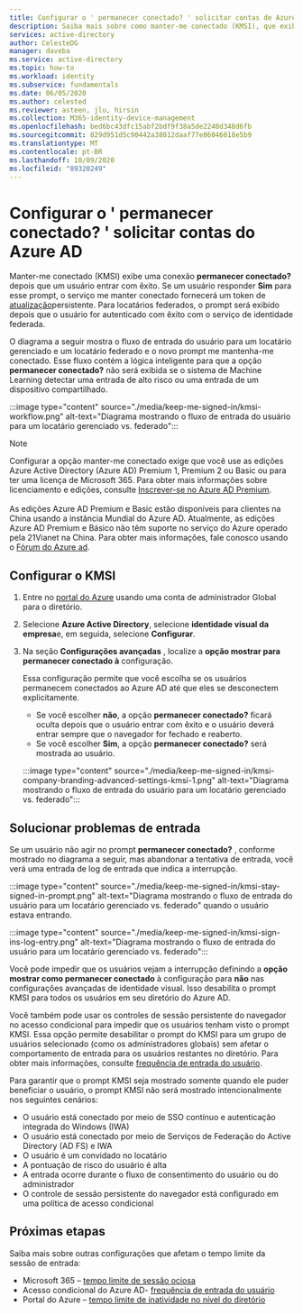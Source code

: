 ```yaml
---
title: Configurar o ' permanecer conectado? ' solicitar contas de Azure Active Directory
description: Saiba mais sobre como manter-me conectado (KMSI), que exibe a permanência conectada? avisar, como configurá-lo no portal de Azure Active Directory e como solucionar problemas de entrada.
services: active-directory
author: CelesteDG
manager: daveba
ms.service: active-directory
ms.topic: how-to
ms.workload: identity
ms.subservice: fundamentals
ms.date: 06/05/2020
ms.author: celested
ms.reviewer: asteen, jlu, hirsin
ms.collection: M365-identity-device-management
ms.openlocfilehash: bed6bc43dfc15abf2bdf9f38a5de2240d348d6fb
ms.sourcegitcommit: 829d951d5c90442a38012daaf77e86046018e5b9
ms.translationtype: MT
ms.contentlocale: pt-BR
ms.lasthandoff: 10/09/2020
ms.locfileid: "89320249"
---
```

# <a name="configure-the-stay-signed-in-prompt-for-azure-ad-accounts"></a>Configurar o ' permanecer conectado? ' solicitar contas do Azure AD

Manter-me conectado (KMSI) exibe uma conexão **permanecer conectado?** depois que um usuário entrar com êxito. Se um usuário responder **Sim** para esse prompt, o serviço me manter conectado fornecerá um token de [atualização](../develop/developer-glossary.md#refresh-token)persistente. Para locatários federados, o prompt será exibido depois que o usuário for autenticado com êxito com o serviço de identidade federada.

O diagrama a seguir mostra o fluxo de entrada do usuário para um locatário gerenciado e um locatário federado e o novo prompt me mantenha-me conectado. Esse fluxo contém a lógica inteligente para que a opção **permanecer conectado?** não será exibida se o sistema de Machine Learning detectar uma entrada de alto risco ou uma entrada de um dispositivo compartilhado.

:::image type="content" source="./media/keep-me-signed-in/kmsi-workflow.png" alt-text="Diagrama mostrando o fluxo de entrada do usuário para um locatário gerenciado vs. federado":::

> [!NOTE]
> Configurar a opção manter-me conectado exige que você use as edições Azure Active Directory (Azure AD) Premium 1, Premium 2 ou Basic ou para ter uma licença de Microsoft 365. Para obter mais informações sobre licenciamento e edições, consulte [Inscrever-se no Azure AD Premium](active-directory-get-started-premium.md).<br><br>As edições Azure AD Premium e Basic estão disponíveis para clientes na China usando a instância Mundial do Azure AD. Atualmente, as edições Azure AD Premium e Básico não têm suporte no serviço do Azure operado pela 21Vianet na China. Para obter mais informações, fale conosco usando o [Fórum do Azure ad](https://feedback.azure.com/forums/169401-azure-active-directory/).

## <a name="configure-kmsi"></a>Configurar o KMSI

1. Entre no [portal do Azure](https://portal.azure.com/) usando uma conta de administrador Global para o diretório.
1. Selecione **Azure Active Directory**, selecione **identidade visual da empresa**e, em seguida, selecione **Configurar**.
1. Na seção **Configurações avançadas** , localize a **opção mostrar para permanecer conectado à** configuração.

   Essa configuração permite que você escolha se os usuários permanecem conectados ao Azure AD até que eles se desconectem explicitamente.
   * Se você escolher **não**, a opção **permanecer conectado?** ficará oculta depois que o usuário entrar com êxito e o usuário deverá entrar sempre que o navegador for fechado e reaberto.
   * Se você escolher **Sim**, a opção **permanecer conectado?** será mostrada ao usuário.

    :::image type="content" source="./media/keep-me-signed-in/kmsi-company-branding-advanced-settings-kmsi-1.png" alt-text="Diagrama mostrando o fluxo de entrada do usuário para um locatário gerenciado vs. federado":::

## <a name="troubleshoot-sign-in-issues"></a>Solucionar problemas de entrada

Se um usuário não agir no prompt **permanecer conectado?** , conforme mostrado no diagrama a seguir, mas abandonar a tentativa de entrada, você verá uma entrada de log de entrada que indica a interrupção.

:::image type="content" source="./media/keep-me-signed-in/kmsi-stay-signed-in-prompt.png" alt-text="Diagrama mostrando o fluxo de entrada do usuário para um locatário gerenciado vs. federado" quando o usuário estava entrando.

:::image type="content" source="./media/keep-me-signed-in/kmsi-sign-ins-log-entry.png" alt-text="Diagrama mostrando o fluxo de entrada do usuário para um locatário gerenciado vs. federado":::

Você pode impedir que os usuários vejam a interrupção definindo a **opção mostrar como permanecer conectado** à configuração para **não** nas configurações avançadas de identidade visual. Isso desabilita o prompt KMSI para todos os usuários em seu diretório do Azure AD.

Você também pode usar os controles de sessão persistente do navegador no acesso condicional para impedir que os usuários tenham visto o prompt KMSI. Essa opção permite desabilitar o prompt do KMSI para um grupo de usuários selecionado (como os administradores globais) sem afetar o comportamento de entrada para os usuários restantes no diretório. Para obter mais informações, consulte [frequência de entrada do usuário](../conditional-access/howto-conditional-access-session-lifetime.md). 

Para garantir que o prompt KMSI seja mostrado somente quando ele puder beneficiar o usuário, o prompt KMSI não será mostrado intencionalmente nos seguintes cenários:

* O usuário está conectado por meio de SSO contínuo e autenticação integrada do Windows (IWA)
* O usuário está conectado por meio de Serviços de Federação do Active Directory (AD FS) e IWA
* O usuário é um convidado no locatário
* A pontuação de risco do usuário é alta
* A entrada ocorre durante o fluxo de consentimento do usuário ou do administrador
* O controle de sessão persistente do navegador está configurado em uma política de acesso condicional

## <a name="next-steps"></a>Próximas etapas

Saiba mais sobre outras configurações que afetam o tempo limite da sessão de entrada:

* Microsoft 365 – [tempo limite de sessão ociosa](/sharepoint/sign-out-inactive-users)
* Acesso condicional do Azure AD- [frequência de entrada do usuário](../conditional-access/howto-conditional-access-session-lifetime.md)
* Portal do Azure – [tempo limite de inatividade no nível do diretório](../../azure-portal/set-preferences.md#change-the-directory-timeout-setting-admin)